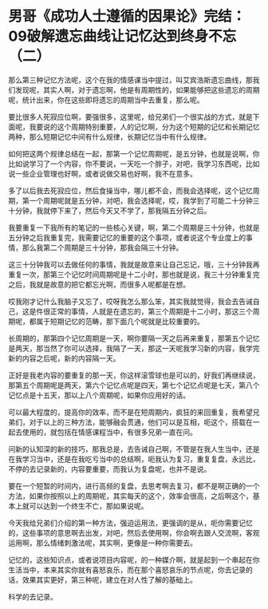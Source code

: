 # 男哥《成功人士遵循的因果论》完结：09破解遗忘曲线让记忆达到终身不忘（二）

那么第三种记忆方法呢，这个在我的情感课当中提过，叫艾宾浩斯遗忘曲线，那我们发现呢，其实人啊，对于遗忘啊，他是有周期性的，如果能够把这些遗忘的周期呢，统计出来，你在这些即将遗忘的周期当中去重复，那么呢。

要比很多人死寂应位啊，要强很多，这里呢，给兄弟们一个很实战的方式，就是下面呢，我要说的这个周期特别重要，人的记忆啊，分为这个短期的记忆和长期记忆两种，那么短期记忆中间有什么规律，长期记忆当中有什么规律。

如何把这两个规律总结在一起，那第一个记忆周期呢，是五分钟，也就是说啊，你比如说学习了一个内容，你不要说，一天吃一个胖子，对吧，我学习东西呢，比如说一些企业管理也好啊，或者说做交易也好啊，我不在意多。

多了以后我去死寂应位，然后食操当中，哪儿都不会，而我会选择呢，这个记忆周期，第一个周期呢就是五分钟，对吧，我会选择呢，哎，我学到了可能二十分钟三十分钟，我就停下来了，然后今天又不学了，那我隔五分钟之后。

我要重复一下我所有的笔记的一些核心关键，啊，第二个周期是三十分钟，也就是五分钟之后我重复完，我需要记忆的重要的这个事项，或者说这个专业度上的事情，那么我第二个周期是三十分钟，那我会隔三十分钟。

这三十分钟我可以去做任何的事情，我就是故意来让自己忘记，哦，三十分钟我再重复一次，那第三个记忆时间周期呢是十二小时，那也就是说，我三十分钟重复完之后，我就是故意的把它都忘光啊，而很多人呢都是在想。

哎我刚才记什么我脑子又忘了，哎呀我怎么那么笨，其实我就觉得，我会去告诫自己，这是件很正常的事情，人就是在遗忘的，第三个周期是十二小时，那这三个周期呢，都属于短期记忆的范畴，那下面几个呢就是比较重要的。

长周期的，那第四个记忆周期是一天，啊你要隔一天之后再来重复，那第五个记忆是两天，那当然了你可以选择，我隔了一天，那这一天呢我学习新的内容，我学完新的内容之后呢，新的内容隔一天。

正好是我老内容的要重复的那一天，你这样滚雪球也是可以的，好我们再继续说，那第五个周期呢是两天，第六个记忆点呢是四天，第七个记忆点呢是七天，第八个记忆点是十五天，那以上八个周期呢，如果你应用好的话。

可以最大程度的，提高你的效率，而不是在短周期内，疯狂的来回重复，我希望兄弟们，对于以上的三种方法，能够融会贯通，他们可以是互相，呃这个，搭载在一起去使用的，就包括在情感课程当中，有很多兄弟一直在问。

问新的认知深的新的技巧，那我总是，去告诫自己啊，不管是在我人生当中，还是在我学习当中，还是在我吃亏当中的总结啊，呃我认为复习，重复复盘，永远比，不停的去记录新的，内容要重要，而我认为复盘呢，也并不是说。

要在一个短暂的时间内，进行高频的复盘，去思考啊去复习，都不是啊正确的一个方法，如果你按照以上的周期呢，其实每天的这个，效率会很高，之后啊这个，基本上就可以达到一个终生不亡，那如果说呢。

今天我给兄弟们介绍的第一种方法，强迫运用法，更强调的是从，呃你需要记忆的，这些事项的意思啊去出发，对吧，然后去使用啊，你会啊去跟人交流啊，客观运用啊，那么情绪刺激法呢，其实啊，更像是一种你需要去。

记忆的，这些知识点，或者说项目内容呢，的一种媒介啊，就是起到一个串起在你生活当中，本来其实你就有喜怒哀乐，而在那个喜怒哀乐的节点呢，你去记录的话，效果其实更好，第三种呢，建立在对人性了解的基础上。

科学的去记录。